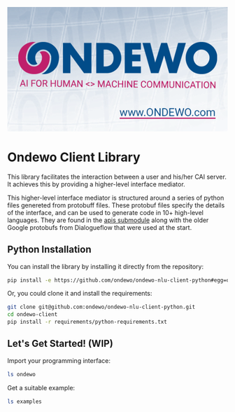 <p align="center">
    <a href="https://www.ondewo.com">
      <img alt="ONDEWO Logo" src="https://raw.githubusercontent.com/ondewo/ondewo-logos/master/github/ondewo_logo_github_2.png"/>
    </a>
</p>

Ondewo Client Library
======================

This library facilitates the interaction between a user and his/her CAI server. It achieves this by providing a higher-level interface mediator.

This higher-level interface mediator is structured around a series of python files genereted from protobuff files. These protobuf files specify the details of the interface, and can be used to generate code in 10+ high-level languages. They are found in the [apis submodule](./ondewo-nlu-api) along with the older Google protobufs from Dialogueflow that were used at the start.

Python Installation
-------------------
You can install the library by installing it directly from the repository:
```bash
pip install -e https://github.com/ondewo/ondewo-nlu-client-python#egg=ondewo_client
```

Or, you could clone it and install the requirements:
```bash
git clone git@github.com:ondewo/ondewo-nlu-client-python.git
cd ondewo-client
pip install -r requirements/python-requirements.txt
```

Let's Get Started! (WIP)
------------------
Import your programming interface:
```bash
ls ondewo
```

Get a suitable example:
```bash
ls examples
```
